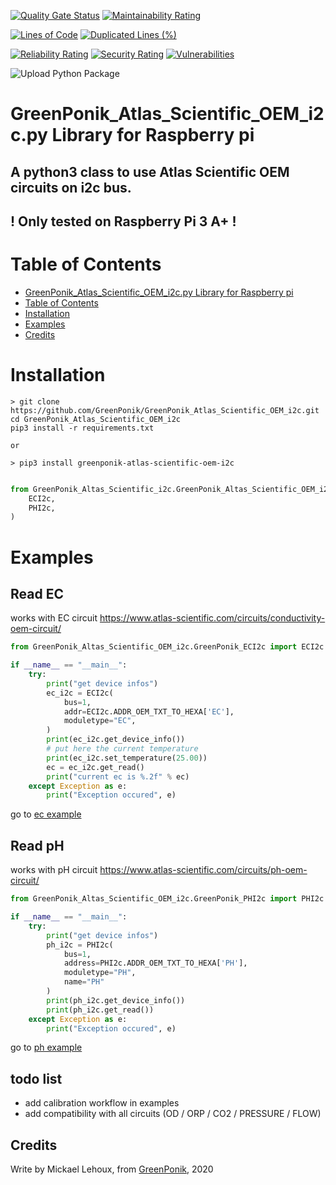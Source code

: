 [![Quality Gate Status](https://sonarcloud.io/api/project_badges/measure?project=GreenPonik_GreenPonik_Atlas_Scientific_OEM_i2c&metric=alert_status)](https://sonarcloud.io/dashboard?id=GreenPonik_GreenPonik_Atlas_Scientific_OEM_i2c)
[![Maintainability Rating](https://sonarcloud.io/api/project_badges/measure?project=GreenPonik_GreenPonik_Atlas_Scientific_OEM_i2c&metric=sqale_rating)](https://sonarcloud.io/dashboard?id=GreenPonik_GreenPonik_Atlas_Scientific_OEM_i2c)

[![Lines of Code](https://sonarcloud.io/api/project_badges/measure?project=GreenPonik_GreenPonik_Atlas_Scientific_OEM_i2c&metric=ncloc)](https://sonarcloud.io/dashboard?id=GreenPonik_GreenPonik_Atlas_Scientific_OEM_i2c)
[![Duplicated Lines (%)](https://sonarcloud.io/api/project_badges/measure?project=GreenPonik_GreenPonik_Atlas_Scientific_OEM_i2c&metric=duplicated_lines_density)](https://sonarcloud.io/dashboard?id=GreenPonik_GreenPonik_Atlas_Scientific_OEM_i2c)

[![Reliability Rating](https://sonarcloud.io/api/project_badges/measure?project=GreenPonik_GreenPonik_Atlas_Scientific_OEM_i2c&metric=reliability_rating)](https://sonarcloud.io/dashboard?id=GreenPonik_GreenPonik_Atlas_Scientific_OEM_i2c)
[![Security Rating](https://sonarcloud.io/api/project_badges/measure?project=GreenPonik_GreenPonik_Atlas_Scientific_OEM_i2c&metric=security_rating)](https://sonarcloud.io/dashboard?id=GreenPonik_GreenPonik_Atlas_Scientific_OEM_i2c)
[![Vulnerabilities](https://sonarcloud.io/api/project_badges/measure?project=GreenPonik_GreenPonik_Atlas_Scientific_OEM_i2c&metric=vulnerabilities)](https://sonarcloud.io/dashboard?id=GreenPonik_GreenPonik_Atlas_Scientific_OEM_i2c)


![Upload Python Package](https://github.com/GreenPonik/GreenPonik_Atlas_Scientific_OEM_i2c/workflows/Upload%20Python%20Package/badge.svg?event=release)


# GreenPonik_Atlas_Scientific_OEM_i2c.py Library for Raspberry pi
## A python3 class to use Atlas Scientific OEM circuits on i2c bus.<br>

## ! Only tested on Raspberry Pi 3 A+ !<br>


# Table of Contents

- [GreenPonik_Atlas_Scientific_OEM_i2c.py Library for Raspberry pi](#GreenPonikAtlasScientificOEMi2cpy-library-for-raspberry-pi)
- [Table of Contents](#table-of-contents)
- [Installation](#installation)
- [Examples](#examples)
- [Credits](#credits)


# Installation
```shell
> git clone https://github.com/GreenPonik/GreenPonik_Atlas_Scientific_OEM_i2c.git
cd GreenPonik_Atlas_Scientific_OEM_i2c
pip3 install -r requirements.txt

or

> pip3 install greenponik-atlas-scientific-oem-i2c
```
```python

from GreenPonik_Altas_Scientific_i2c.GreenPonik_Altas_Scientific_OEM_i2c import (
    ECI2c,
    PHI2c,
)
```

# Examples

## **Read EC**
works with EC circuit https://www.atlas-scientific.com/circuits/conductivity-oem-circuit/<br>

```python
from GreenPonik_Altas_Scientific_OEM_i2c.GreenPonik_ECI2c import ECI2c

if __name__ == "__main__":
    try:
        print("get device infos")
        ec_i2c = ECI2c(
            bus=1,
            addr=ECI2c.ADDR_OEM_TXT_TO_HEXA['EC'],
            moduletype="EC",
        )
        print(ec_i2c.get_device_info())
        # put here the current temperature
        print(ec_i2c.set_temperature(25.00))
        ec = ec_i2c.get_read()
        print("current ec is %.2f" % ec)
    except Exception as e:
        print("Exception occured", e)

```
go to [ec example](examples/read_ec.py)

## **Read pH**
works with pH circuit https://www.atlas-scientific.com/circuits/ph-oem-circuit/<br>

```python
from GreenPonik_Altas_Scientific_OEM_i2c.GreenPonik_PHI2c import PHI2c

if __name__ == "__main__":
    try:
        print("get device infos")
        ph_i2c = PHI2c(
            bus=1,
            address=PHI2c.ADDR_OEM_TXT_TO_HEXA['PH'],
            moduletype="PH",
            name="PH"
        )
        print(ph_i2c.get_device_info())
        print(ph_i2c.get_read())
    except Exception as e:
        print("Exception occured", e)

```
go to [ph example](examples/read_ph.py)

## todo list
- add calibration workflow in examples
- add compatibility with all circuits (OD / ORP / CO2 / PRESSURE / FLOW)

## Credits
Write by Mickael Lehoux, from [GreenPonik](https://www.greenponik.com), 2020
